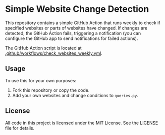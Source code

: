 # Simple Website Change Detection

This repository contains a simple GitHub Action that runs weekly to check if specified websites or parts of websites have changed. If changes are detected, the GitHub Action fails, triggering a notification (you can configure the GitHub app to send notifications for failed actions).

The GitHub Action script is located at [.github/workflows/check_websites_weekly.yml](.github/workflows/check_websites_weekly.yml).

## Usage

To use this for your own purposes:

1. Fork this repository or copy the code.
2. Add your own websites and change conditions to `queries.py`.

## License

All code in this project is licensed under the MIT License. See the [LICENSE](LICENSE) file for details.